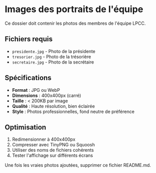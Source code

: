 # Images des portraits de l'équipe

Ce dossier doit contenir les photos des membres de l'équipe LPCC.

## Fichiers requis

- `presidente.jpg` - Photo de la présidente
- `tresorier.jpg` - Photo de la trésorière  
- `secretaire.jpg` - Photo de la secrétaire

## Spécifications

- **Format** : JPG ou WebP
- **Dimensions** : 400x400px (carré)
- **Taille** : < 200KB par image
- **Qualité** : Haute résolution, bien éclairée
- **Style** : Photos professionnelles, fond neutre de préférence

## Optimisation

1. Redimensionner à 400x400px
2. Compresser avec TinyPNG ou Squoosh
3. Utiliser des noms de fichiers cohérents
4. Tester l'affichage sur différents écrans

Une fois les vraies photos ajoutées, supprimer ce fichier README.md.

